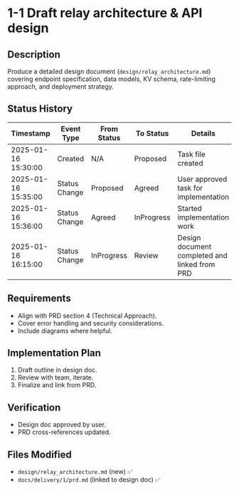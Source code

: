 # 1-1 Draft relay architecture & API design

## Description
Produce a detailed design document (`design/relay_architecture.md`) covering endpoint specification, data models, KV schema, rate-limiting approach, and deployment strategy.

## Status History
| Timestamp | Event Type | From Status | To Status | Details | User |
|-----------|------------|-------------|-----------|---------|------|
| 2025-01-16 15:30:00 | Created | N/A | Proposed | Task file created | ai-agent |
| 2025-01-16 15:35:00 | Status Change | Proposed | Agreed | User approved task for implementation | User |
| 2025-01-16 15:36:00 | Status Change | Agreed | InProgress | Started implementation work | ai-agent |
| 2025-01-16 16:15:00 | Status Change | InProgress | Review | Design document completed and linked from PRD | ai-agent |

## Requirements
* Align with PRD section 4 (Technical Approach).
* Cover error handling and security considerations.
* Include diagrams where helpful.

## Implementation Plan
1. Draft outline in design doc.  
2. Review with team, iterate.  
3. Finalize and link from PRD.

## Verification
* Design doc approved by user.  
* PRD cross-references updated.

## Files Modified
* `design/relay_architecture.md` (new) ✅
* `docs/delivery/1/prd.md` (linked to design doc) ✅ 